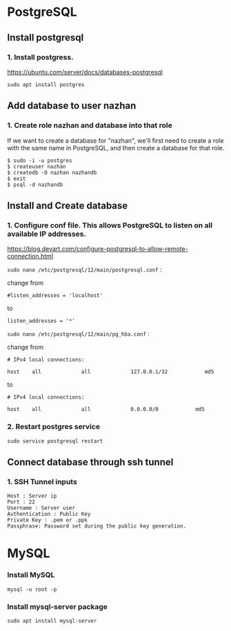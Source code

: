 # PostgreSQL

## Install postgresql

### 1. Install postgress.

https://ubuntu.com/server/docs/databases-postgresql

`sudo apt install postgres `

## Add database to user nazhan

### 1. Create role nazhan and database into that role

If we want to create a database for "nazhan", we'll first need to create a role with the same name in PostgreSQL, and then create a database for that role.

```
$ sudo -i -u postgres
$ createuser nazhan
$ createdb -O nazhan nazhandb
$ exit
$ psql -d nazhandb
```

## Install and Create database

### 1. Configure conf file. This allows PostgreSQL to listen on all available IP addresses.

https://blog.devart.com/configure-postgresql-to-allow-remote-connection.html

`sudo nano /etc/postgresql/12/main/postgresql.conf` :

change from

```
#listen_addresses = 'localhost'
```

to

```
listen_addresses = '*'
```

`sudo nano /etc/postgresql/12/main/pg_hba.conf` :

change from

```
# IPv4 local connections:

host    all             all             127.0.0.1/32            md5
```

to

```
# IPv4 local connections:

host    all             all             0.0.0.0/0            md5
```

### 2. Restart postgres service

`sudo service postgresql restart`

## Connect database through ssh tunnel

### 1. SSH Tunnel inputs

```
Host : Server ip
Port : 22
Username : Server user
Authentication : Public Key
Private Key : .pem or .ppk
Passphrase: Password set during the public key generation.
```

# MySQL

### Install MySQL

```
mysql -u root -p
```

### Install mysql-server package

```
sudo apt install mysql-server
```
